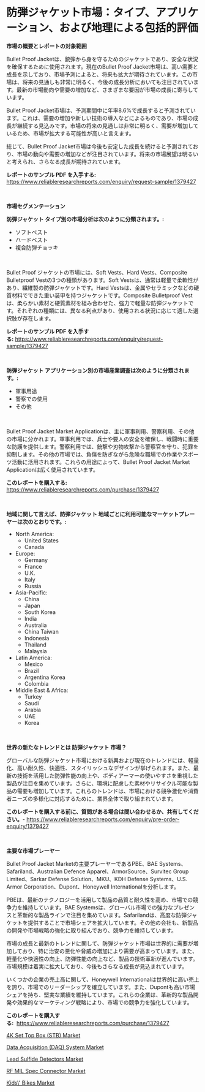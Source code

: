<p><h1>防弾ジャケット市場：タイプ、アプリケーション、および地理による包括的評価</h1></p><p><strong>市場の概要とレポートの対象範囲</strong></p>
<p><p>Bullet Proof Jacketは、銃弾から身を守るためのジャケットであり、安全な状況を確保するために使用されます。現在のBullet Proof Jacket市場は、高い需要と成長を示しており、市場予測によると、将来も拡大が期待されています。この市場は、将来の見通しも非常に明るく、今後の成長分析においても注目されています。最新の市場動向や需要の増加など、さまざまな要因が市場の成長に寄与しています。</p><p>Bullet Proof Jacket市場は、予測期間中に年率8.6%で成長すると予測されています。これは、需要の増加や新しい技術の導入などによるものであり、市場の成長が継続する見込みです。市場の将来の見通しは非常に明るく、需要が増加しているため、市場が拡大する可能性が高いと言えます。</p><p>総じて、Bullet Proof Jacket市場は今後も安定した成長を続けると予測されており、市場の動向や需要の増加などが注目されています。将来の市場展望は明るいと考えられ、さらなる成長が期待されています。</p></p>
<p><strong>レポートのサンプル PDF を入手する:</strong> <a href="https://www.reliableresearchreports.com/enquiry/request-sample/1379427">https://www.reliableresearchreports.com/enquiry/request-sample/1379427</a></p>
<p>&nbsp;</p>
<p><strong>市場セグメンテーション</strong></p>
<p><strong>防弾ジャケット タイプ別の市場分析は次のように分類されます。:</strong></p>
<p><ul><li>ソフトベスト</li><li>ハードベスト</li><li>複合防弾チョッキ</li></ul></p>
<p>&nbsp;</p>
<p><p>Bullet Proof ジャケットの市場には、Soft Vests、Hard Vests、Composite Bulletproof Vestの3つの種類があります。Soft Vestsは、通常は軽量で柔軟性があり、繊維製の防弾ジャケットです。Hard Vestsは、金属やセラミックなどの硬質材料でできた重い装甲を持つジャケットです。Composite Bulletproof Vestは、柔らかい素材と硬質素材を組み合わせた、強力で軽量な防弾ジャケットです。それぞれの種類には、異なる利点があり、使用される状況に応じて適した選択肢が存在します。</p></p>
<p><strong>レポートのサンプル PDF を入手する:</strong>&nbsp;<a href="https://www.reliableresearchreports.com/enquiry/request-sample/1379427">https://www.reliableresearchreports.com/enquiry/request-sample/1379427</a></p>
<p>&nbsp;</p>
<p><strong> 防弾ジャケット アプリケーション別の市場産業調査は次のように分類されます。:</strong></p>
<p><ul><li>軍事用途</li><li>警察での使用</li><li>その他</li></ul></p>
<p>&nbsp;</p>
<p><p>Bullet Proof Jacket Market Applicationは、主に軍事利用、警察利用、その他の市場に分かれます。軍事利用では、兵士や要人の安全を確保し、戦闘時に重要な防護を提供します。警察利用では、銃撃や刃物攻撃から警察官を守り、犯罪を抑制します。その他の市場では、負傷を防ぎながら危険な職場での作業やスポーツ活動に活用されます。これらの用途によって、Bullet Proof Jacket Market Applicationは広く使用されています。</p></p>
<p><strong>このレポートを購入する:</strong>&nbsp; <a href="https://www.reliableresearchreports.com/purchase/1379427">https://www.reliableresearchreports.com/purchase/1379427</a></p>
<p>&nbsp;</p>
<p><strong>地域に関して言えば、防弾ジャケット 地域ごとに利用可能なマーケットプレーヤーは次のとおりです。:</strong></p>
<p><ul>
    <li>
        North America:
        <ul>
            <li>United States</li>
            <li>Canada</li>
        </ul>
    </li>
    <li>
        Europe:
        <ul>
            <li>Germany</li>
            <li>France</li>
            <li>U.K.</li>
            <li>Italy</li>
            <li>Russia</li>
        </ul>
    </li>
    <li>
        Asia-Pacific:
        <ul>
            <li>China</li>
            <li>Japan</li>
            <li>South Korea</li>
            <li>India</li>
            <li>Australia</li>
            <li>China Taiwan</li>
            <li>Indonesia</li>
            <li>Thailand</li>
            <li>Malaysia</li>
        </ul>
    </li>
    <li>
        Latin America:
        <ul>
            <li>Mexico</li>
            <li>Brazil</li>
            <li>Argentina Korea</li>
            <li>Colombia</li>
        </ul>
    </li>
    <li>
        Middle East & Africa:
        <ul>
            <li>Turkey</li>
            <li>Saudi</li>
            <li>Arabia</li>
            <li>UAE</li>
            <li>Korea</li>
        </ul>
    </li>
    </ul></p>
<p>&nbsp;</p>
<p><strong>世界の新たなトレンドとは 防弾ジャケット 市場？</strong></p>
<p><p>グローバルな防弾ジャケット市場における新興および現在のトレンドには、軽量化、高い耐久性、快適性、スタイリッシュなデザインが挙げられます。また、最新の技術を活用した防弾性能の向上や、ボディアーマーの使いやすさを重視した製品が注目を集めています。さらに、環境に配慮した素材やリサイクル可能な製品の需要も増加しています。これらのトレンドは、市場における競争激化や消費者ニーズの多様化に対応するために、業界全体で取り組まれています。</p></p>
<p><strong>このレポートを購入する前に、質問がある場合は問い合わせるか、共有してください。</strong>- <a href="https://www.reliableresearchreports.com/enquiry/pre-order-enquiry/1379427">https://www.reliableresearchreports.com/enquiry/pre-order-enquiry/1379427</a></p>
<p>&nbsp;</p>
<p><strong>主要な市場プレーヤー</strong></p>
<p><p>Bullet Proof Jacket Marketの主要プレーヤーであるPBE、BAE Systems、Safariland、Australian Defence Apparel、ArmorSource、Survitec Group Limited、Sarkar Defense Solution、MKU、KDH Defense Systems、U.S. Armor Corporation、Dupont、Honeywell Internationalを分析します。</p><p>PBEは、最新のテクノロジーを活用して製品の品質と耐久性を高め、市場での競争力を維持しています。BAE Systemsは、グローバル市場での強力なプレゼンスと革新的な製品ラインで注目を集めています。Safarilandは、高度な防弾ジャケットを提供することで市場シェアを拡大しています。その他の会社も、新製品の開発や市場戦略の強化に取り組んでおり、競争力を維持しています。</p><p>市場の成長と最新のトレンドに関して、防弾ジャケット市場は世界的に需要が増加しており、特に治安の悪化や脅威の増加により需要が高まっています。また、軽量化や快適性の向上、防弾性能の向上など、製品の技術革新が進んでいます。市場規模は着実に拡大しており、今後もさらなる成長が見込まれています。</p><p>いくつかの企業の売上高に関して、Honeywell Internationalは世界的に高い売上を誇り、市場でのリーダーシップを確立しています。また、Dupontも高い市場シェアを持ち、堅実な業績を維持しています。これらの企業は、革新的な製品開発や効果的なマーケティング戦略により、市場での競争力を強化しています。</p></p>
<p><strong>このレポートを購入する:</strong>&nbsp;&nbsp;<a href="https://www.reliableresearchreports.com/purchase/1379427">https://www.reliableresearchreports.com/purchase/1379427</a></p>
<p><p><a href="https://view.publitas.com/reportprime-1/4k-set-top-box-stb-market-size-market-trends-and-growth-outlook-forecasted-for-period-from-2024-to-2031/">4K Set Top Box (STB) Market</a></p><p><a href="https://natural-crush-b99.notion.site/Data-Acquisition-DAQ-System-Market-A-Comprehensive-Report-of-its-Market-Share-Growth-Trends-202-47925eb51c904e548bef377ead4606b4">Data Acquisition (DAQ) System Market</a></p><p><a href="https://github.com/bmorecock/Market-Research-Report-List-2/blob/main/lead-sulfide-detectors-market.md">Lead Sulfide Detectors Market</a></p><p><a href="https://github.com/jsmusil/Market-Research-Report-List-2/blob/main/rf-mil-spec-connector-market.md">RF MIL Spec Connector Market</a></p><p><a href="https://boundless-drawbridge-702.notion.site/Kids-Bikes-Market-Analysis-Examines-its-Scope-on-Growth-Opportunities-and-Forecasted-Trends-Spann-bd8cadb8ed4c4706be026d183ec77b35">Kids\' Bikes Market</a></p></p>
